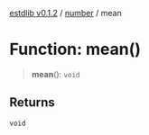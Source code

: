 [estdlib v0.1.2](../wiki/Home) / [number](../wiki/number) / mean

# Function: mean()

> **mean**(): `void`

## Returns

`void`
